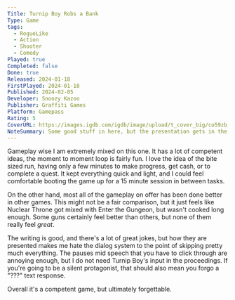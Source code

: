```yaml
---
Title: Turnip Boy Robs a Bank
Type: Game
tags:
  - RogueLike
  - Action
  - Shooter
  - Comedy
Played: true
Completed: false
Done: true
Released: 2024-01-18
FirstPlayed: 2024-01-18
Published: 2024-02-05
Developer: Snoozy Kazoo
Publisher: Graffiti Games
Platform: Gamepass
Rating: 5
CoverURL: https://images.igdb.com/igdb/image/upload/t_cover_big/co59zb.png
NoteSummary: Some good stuff in here, but the presentation gets in the way.
---
```

Gameplay wise I am extremely mixed on this one. It has a lot of competent ideas, the moment to moment loop is fairly fun. I love the idea of the bite sized run, having only a few minutes to make progress, get cash, or to complete a quest. It kept everything quick and light, and I could feel comfortable booting the game up for a 15 minute session in between tasks. 

On the other hand, most all of the gameplay on offer has been done better in other games. This might not be a fair comparison, but it just feels like Nuclear Throne got mixed with Enter the Gungeon, but wasn't cooked long enough. Some guns certainly feel better than others, but none of them really feel *great*. 

The writing is good, and there's a lot of great jokes, but how they are presented makes me hate the dialog system to the point of skipping pretty much everything. The pauses mid speech that you have to click through are annoying enough, but I do not need Turnip Boy's input in the proceedings. If you're going to be a silent protagonist, that should also mean you forgo a "???" text response. 

Overall it's a competent game, but ultimately forgettable. 